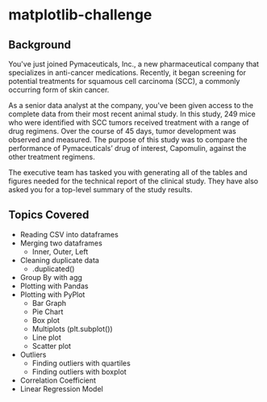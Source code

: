 # matplotlib-challenge
## Background 
You've just joined Pymaceuticals, Inc., a new pharmaceutical company that specializes in anti-cancer medications. Recently, it began screening for potential treatments for squamous cell carcinoma (SCC), a commonly occurring form of skin cancer.

As a senior data analyst at the company, you've been given access to the complete data from their most recent animal study. In this study, 249 mice who were identified with SCC tumors received treatment with a range of drug regimens. Over the course of 45 days, tumor development was observed and measured. The purpose of this study was to compare the performance of Pymaceuticals’ drug of interest, Capomulin, against the other treatment regimens.

The executive team has tasked you with generating all of the tables and figures needed for the technical report of the clinical study. They have also asked you for a top-level summary of the study results.

## Topics Covered
- Reading CSV into dataframes
- Merging two dataframes
    - Inner, Outer, Left
- Cleaning duplicate data
    - <dataframe>.duplicated()
- Group By with agg
- Plotting with Pandas
- Plotting with PyPlot
    - Bar Graph
    - Pie Chart
    - Box plot
    - Multiplots (plt.subplot())
    - Line plot
    - Scatter plot
- Outliers
    - Finding outliers with quartiles
    - Finding outliers with boxplot
- Correlation Coefficient
- Linear Regression Model